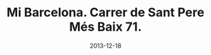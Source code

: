 ---
layout: shop
modal-id: 1013
date: 2013-12-18
img: 18-12-2013.jpg
alt: image-alt
size: 13x18cm
price: 39€
shipping: Not included
category: shop
title: Mi Barcelona. Carrer de Sant Pere Més Baix 71. 
description: <p> Have you ever had the real mandarins on your balcony? It is good time to plant the mandarines. </p> <p>To plant the mandarines in your flat fill in the form below to make an order.</p>
---